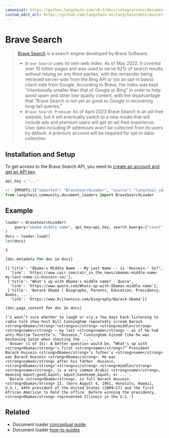```yaml
---
canonical: https://python.langchain.com/v0.2/docs/integrations/document_loaders/brave_search/
custom_edit_url: https://github.com/langchain-ai/langchain/edit/master/docs/docs/integrations/document_loaders/brave_search.ipynb
---
```


# Brave Search


>[Brave Search](https://en.wikipedia.org/wiki/Brave_Search) is a search engine developed by Brave Software.
> - `Brave Search` uses its own web index. As of May 2022, it covered over 10 billion pages and was used to serve 92% 
> of search results without relying on any third-parties, with the remainder being retrieved 
> server-side from the Bing API or (on an opt-in basis) client-side from Google. According 
> to Brave, the index was kept "intentionally smaller than that of Google or Bing" in order to 
> help avoid spam and other low-quality content, with the disadvantage that "Brave Search is 
> not yet as good as Google in recovering long-tail queries."
>- `Brave Search Premium`: As of April 2023 Brave Search is an ad-free website, but it will 
> eventually switch to a new model that will include ads and premium users will get an ad-free experience.
> User data including IP addresses won't be collected from its users by default. A premium account 
> will be required for opt-in data-collection.


## Installation and Setup

To get access to the Brave Search API, you need to [create an account and get an API key](https://api.search.brave.com/app/dashboard).



```python
api_key = "..."
```


```python
<!--IMPORTS:[{"imported": "BraveSearchLoader", "source": "langchain_community.document_loaders", "docs": "https://api.python.langchain.com/en/latest/document_loaders/langchain_community.document_loaders.brave_search.BraveSearchLoader.html", "title": "Brave Search"}]-->
from langchain_community.document_loaders import BraveSearchLoader
```

## Example


```python
loader = BraveSearchLoader(
    query="obama middle name", api_key=api_key, search_kwargs={"count": 3}
)
docs = loader.load()
len(docs)
```



```output
3
```



```python
[doc.metadata for doc in docs]
```



```output
[{'title': "Obama's Middle Name -- My Last Name -- is 'Hussein.' So?",
  'link': 'https://www.cair.com/cair_in_the_news/obamas-middle-name-my-last-name-is-hussein-so/'},
 {'title': "What's up with Obama's middle name? - Quora",
  'link': 'https://www.quora.com/Whats-up-with-Obamas-middle-name'},
 {'title': 'Barack Obama | Biography, Parents, Education, Presidency, Books, ...',
  'link': 'https://www.britannica.com/biography/Barack-Obama'}]
```



```python
[doc.page_content for doc in docs]
```



```output
['I wasn’t sure whether to laugh or cry a few days back listening to radio talk show host Bill Cunningham repeatedly scream Barack <strong>Obama</strong>’<strong>s</strong> <strong>middle</strong> <strong>name</strong> — my last <strong>name</strong> — as if he had anti-Muslim Tourette’s. “Hussein,” Cunningham hissed like he was beckoning Satan when shouting the ...',
 'Answer (1 of 15): A better question would be, “What’s up with <strong>Obama</strong>’s first <strong>name</strong>?” President Barack Hussein <strong>Obama</strong>’s father’s <strong>name</strong> was Barack Hussein <strong>Obama</strong>. He was <strong>named</strong> after his father. Hussein, <strong>Obama</strong>’<strong>s</strong> <strong>middle</strong> <strong>name</strong>, is a very common Arabic <strong>name</strong>, meaning &quot;good,&quot; &quot;handsome,&quot; or ...',
 'Barack <strong>Obama</strong>, in full Barack Hussein <strong>Obama</strong> II, (born August 4, 1961, Honolulu, Hawaii, U.S.), 44th president of the United States (2009–17) and the first African American to hold the office. Before winning the presidency, <strong>Obama</strong> represented Illinois in the U.S.']
```



## Related

- Document loader [conceptual guide](/docs/concepts/#document-loaders)
- Document loader [how-to guides](/docs/how_to/#document-loaders)